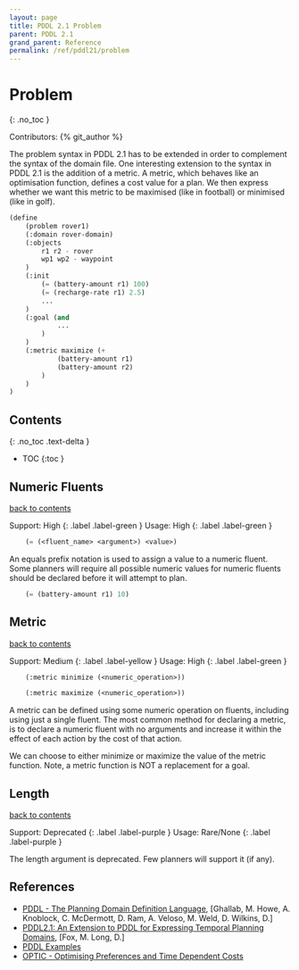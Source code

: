 ```yaml
---
layout: page
title: PDDL 2.1 Problem
parent: PDDL 2.1
grand_parent: Reference
permalink: /ref/pddl21/problem
---
```

# Problem
{: .no_toc }

Contributors: {% git_author %}

The problem syntax in PDDL 2.1 has to be extended in order to complement the syntax of the domain file. One interesting extension to the syntax in PDDL 2.1 is the addition of a metric. A metric, which behaves like an optimisation function, defines a cost value for a plan. We then express whether we want this metric to be maximised (like in football) or minimised (like in golf).

```cl
(define
    (problem rover1)
    (:domain rover-domain)
    (:objects
        r1 r2 - rover
        wp1 wp2 - waypoint
    )
    (:init
        (= (battery-amount r1) 100)
        (= (recharge-rate r1) 2.5)
        ...
    )
    (:goal (and
            ...
        )
    )
    (:metric maximize (+
            (battery-amount r1)
            (battery-amount r2)
        )
    )
)
```

## Contents
{: .no_toc .text-delta }

- TOC
{:toc }

## Numeric Fluents

[back to contents](#contents)

Support: High
{: .label .label-green }
Usage: High
{: .label .label-green }

```cl
    (= (<fluent_name> <argument>) <value>)
```

An equals prefix notation is used to assign a value to a numeric fluent. Some planners will require all possible numeric values for numeric fluents should be declared before it will attempt to plan.

```cl
    (= (battery-amount r1) 10)
```

## Metric

[back to contents](#contents)

Support: Medium
{: .label .label-yellow }
Usage: High
{: .label .label-green }

```cl
    (:metric minimize (<numeric_operation>))
```

```cl
    (:metric maximize (<numeric_operation>))
```

A metric can be defined using some numeric operation on fluents, including using just a single fluent. The most common method for declaring a metric, is to declare a numeric fluent with no arguments and increase it within the effect of each action by the cost of that action.

We can choose to either minimize or maximize the value of the metric function. Note, a metric function is NOT a replacement for a goal.

## Length

[back to contents](#contents)

Support: Deprecated
{: .label .label-purple }
Usage: Rare/None
{: .label .label-purple }

The length argument is deprecated. Few planners will support it (if any).

## References

- [PDDL - The Planning Domain Definition Language](http://www.cs.cmu.edu/~mmv/planning/readings/98aips-PDDL.pdf), [Ghallab, M. Howe, A. Knoblock, C. McDermott, D. Ram, A. Veloso, M. Weld, D. Wilkins, D.]
- [PDDL2.1: An Extension to PDDL for Expressing Temporal Planning Domains](https://jair.org/index.php/jair/article/view/10352/24759), [Fox, M. Long, D.]
- [PDDL Examples](https://github.com/yarox/pddl-examples)
- [OPTIC - Optimising Preferences and Time Dependent Costs](https://nms.kcl.ac.uk/planning/software/optic.html)